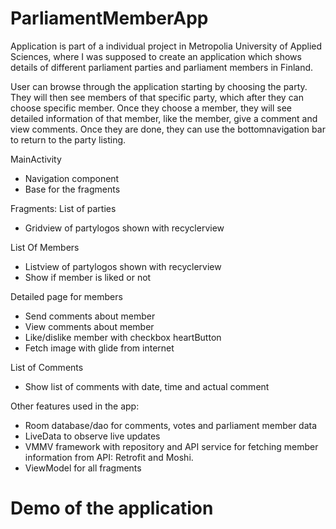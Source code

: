 # ParliamentMemberApp
Application is part of a individual project in Metropolia University of Applied Sciences, where I was supposed to create an application which shows details
of different parliament parties and parliament members in Finland. 

User can browse through the application starting by choosing the party. They will then see members of that specific party, 
which after they can choose specific member. Once they choose a member, they will see detailed information of that member, like the 
member, give a comment and view comments. Once they are done, they can use the bottomnavigation bar to return to the party listing.

MainActivity
- Navigation component
- Base for the fragments

Fragments:
List of parties
- Gridview of partylogos shown with recyclerview

List Of Members
- Listview of partylogos shown with recyclerview
- Show if member is liked or not

Detailed page for members
- Send comments about member
- View comments about member
- Like/dislike member with checkbox heartButton
- Fetch image with glide from internet

List of Comments
- Show list of comments with date, time and actual comment

Other features used in the app: 
- Room database/dao for comments, votes and parliament member data
- LiveData to observe live updates
- VMMV framework with repository and API service for fetching member information from API: Retrofit and Moshi.
- ViewModel for all fragments


# **Demo of the application**
